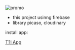 
![promo](http://res.cloudinary.com/miraway-vn/image/upload/v1532769462/q.png)


- this project usinng firebase
- library picaso, cloudinary

install app: 

<a href="https://play.google.com/store/apps/details?id=gsexy.hotgirls.gaixinh.gsexy"> T?i App </a>




